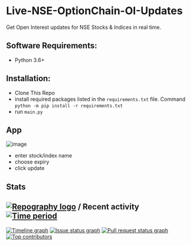 # Live-NSE-OptionChain-OI-Updates
Get Open Interest updates for NSE Stocks &amp; Indices in real time.

## Software Requirements:

- Python 3.6+

## Installation:

- Clone This Repo
- install required packages listed in the `requirements.txt` file. Command `python -m pip install -r requirements.txt`
- run `main.py`

## App
![image](https://user-images.githubusercontent.com/56450558/164956848-eb3eb76b-3707-43a1-90a0-2433ef4567da.png)

- enter stock/index name
- choose expiry
- click update

## Stats


## [![Repography logo](https://images.repography.com/logo.svg)](https://repography.com) / Recent activity [![Time period](https://images.repography.com/25176795/programmer2215/Live-NSE-OptionChain-OI-Updates/recent-activity/a923bcd5ecd11f9b9bdb0725489d03e9_badge.svg)](https://repography.com)
[![Timeline graph](https://images.repography.com/25176795/programmer2215/Live-NSE-OptionChain-OI-Updates/recent-activity/a923bcd5ecd11f9b9bdb0725489d03e9_timeline.svg)](https://github.com/programmer2215/Live-NSE-OptionChain-OI-Updates/commits)
[![Issue status graph](https://images.repography.com/25176795/programmer2215/Live-NSE-OptionChain-OI-Updates/recent-activity/a923bcd5ecd11f9b9bdb0725489d03e9_issues.svg)](https://github.com/programmer2215/Live-NSE-OptionChain-OI-Updates/issues)
[![Pull request status graph](https://images.repography.com/25176795/programmer2215/Live-NSE-OptionChain-OI-Updates/recent-activity/a923bcd5ecd11f9b9bdb0725489d03e9_prs.svg)](https://github.com/programmer2215/Live-NSE-OptionChain-OI-Updates/pulls)
[![Top contributors](https://images.repography.com/25176795/programmer2215/Live-NSE-OptionChain-OI-Updates/recent-activity/a923bcd5ecd11f9b9bdb0725489d03e9_users.svg)](https://github.com/programmer2215/Live-NSE-OptionChain-OI-Updates/graphs/contributors)

